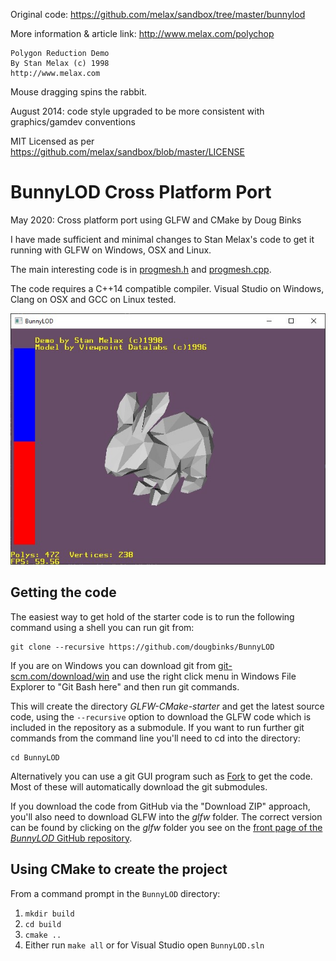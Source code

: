 Original code: https://github.com/melax/sandbox/tree/master/bunnylod

More information & article link: http://www.melax.com/polychop

	Polygon Reduction Demo
	By Stan Melax (c) 1998
	http://www.melax.com

Mouse dragging spins the rabbit.

August 2014: code style upgraded to be more consistent with graphics/gamdev conventions 

MIT Licensed as per https://github.com/melax/sandbox/blob/master/LICENSE

# BunnyLOD Cross Platform Port
May 2020: Cross platform port using GLFW and CMake by Doug Binks

I have made sufficient and minimal changes to Stan Melax's code to get it running with GLFW on Windows, OSX and Linux.

The main interesting code is in [progmesh.h](https://github.com/dougbinks/BunnyLOD/blob/master/progmesh.h) and [progmesh.cpp](https://github.com/dougbinks/BunnyLOD/blob/master/progmesh.cpp).

The code requires a C++14 compatible compiler. Visual Studio on Windows, Clang on OSX and GCC on Linux tested.

![BunnyLOD screenshot](https://github.com/dougbinks/images/blob/master/BunnyLOD.jpg?raw=true)

## Getting the code

The easiest way to get hold of the starter code is to run the following command using a shell you can run git from:

```
git clone --recursive https://github.com/dougbinks/BunnyLOD
```

If you are on Windows you can download git from [git-scm.com/download/win](https://git-scm.com/download/win) and use the right click menu in Windows File Explorer to "Git Bash here" and then run git commands.

This will create the directory _GLFW-CMake-starter_ and get the latest source code, using the ```--recursive``` option to download the GLFW code which is included in the repository as a submodule. If you want to run further git commands from the command line you'll need to cd into the directory:

```
cd BunnyLOD
```

Alternatively you can use a git GUI program such as [Fork](https://git-fork.com/) to get the code. Most of these will automatically download the git submodules.

If you download the code from GitHub via the "Download ZIP" approach, you'll also need to download GLFW into the _glfw_ folder. The correct version can be found by clicking on the _glfw_ folder you see on the [front page of the _BunnyLOD_ GitHub repository](https://github.com/dougbinks/BunnyLOD).

## Using CMake to create the project

From a command prompt in the `BunnyLOD` directory:
1. `mkdir build`
1. `cd build`
1. `cmake ..`
1. Either run `make all` or for Visual Studio open `BunnyLOD.sln`
